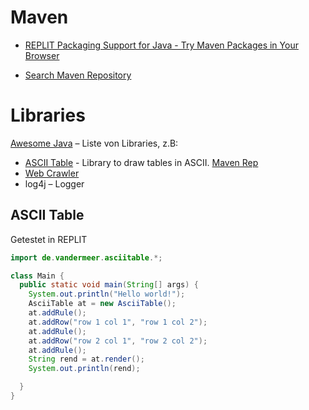 # Maven

- [REPLIT Packaging Support for Java - Try Maven Packages in Your Browser](https://blog.replit.com/maven)

- [Search Maven Repository](https://search.maven.org)



# Libraries



[Awesome Java](https://github.com/akullpp/awesome-java) – Liste von Libraries, z.B:

- [ASCII Table](https://github.com/vdmeer/asciitable) - Library to draw tables in ASCII. [Maven Rep](https://search.maven.org/artifact/de.vandermeer/asciitable)
- [Web Crawler](https://github.com/yasserg/crawler4j)
- log4j – Logger



## ASCII Table

Getestet in REPLIT

```java
import de.vandermeer.asciitable.*;

class Main {
  public static void main(String[] args) {
    System.out.println("Hello world!");    
    AsciiTable at = new AsciiTable();
    at.addRule();
    at.addRow("row 1 col 1", "row 1 col 2");
    at.addRule();
    at.addRow("row 2 col 1", "row 2 col 2");
    at.addRule();
    String rend = at.render();
    System.out.println(rend);

  }
}
```

